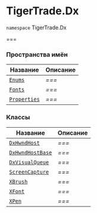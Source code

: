 
# TigerTrade.Dx

`namespace` TigerTrade.Dx

===


### Пространства имён
| Название | Описание |
| --- | --- |
| [`Enums`](./TigerTrade.Dx/Enums.md) | *===* |
| [`Fonts`](./TigerTrade.Dx/Fonts.md) | *===* |
| [`Properties`](./TigerTrade.Dx/Properties.md) | *===* |

### Классы
| Название | Описание |
| --- | --- |
| [`DxHwndHost`](./TigerTrade.Dx/DxHwndHost.cs.md) | *===* |
| [`DxHwndHostBase`](./TigerTrade.Dx/DxHwndHostBase.cs.md) | *===* |
| [`DxVisualQueue`](./TigerTrade.Dx/DxVisualQueue.cs.md) | *===* |
| [`ScreenCapture`](./TigerTrade.Dx/ScreenCapture.cs.md) | *===* |
| [`XBrush`](./TigerTrade.Dx/XBrush.cs.md) | *===* |
| [`XFont`](./TigerTrade.Dx/XFont.cs.md) | *===* |
| [`XPen`](./TigerTrade.Dx/XPen.cs.md) | *===* |
